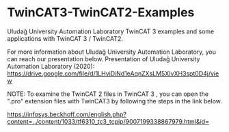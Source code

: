 # TwinCAT3-TwinCAT2-Examples

Uludağ University Automation Laboratory TwinCAT 3 examples and some applications with TwinCAT 3 / TwinCAT2.

For more information about Uludağ University Automation Laboratory, you can reach our presentation below.
Presentation of Uludağ University Automation Laboratory (2020): https://drive.google.com/file/d/1LHviDiNd1eAqnZXsLM5XIvXH3spt0D4j/view

NOTE: To examine the TwinCAT 2 files in TwinCAT 3 , you can open the ".pro" extension files with TwinCAT3 by following the steps in the link below.

https://infosys.beckhoff.com/english.php?content=../content/1033/tf6310_tc3_tcpip/9007199338867979.html&id=
